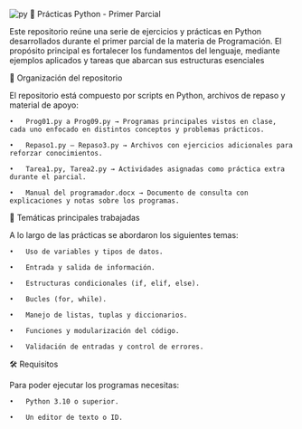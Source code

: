 
![py](https://github.com/user-attachments/assets/96b739d6-7880-4d11-86c5-4691e8996c21)
🐍 Prácticas Python - Primer Parcial

Este repositorio reúne una serie de ejercicios y prácticas en Python desarrollados durante el primer parcial de la materia de Programación.
El propósito principal es fortalecer los fundamentos del lenguaje, mediante ejemplos aplicados y tareas que abarcan sus estructuras esenciales

📂 Organización del repositorio

El repositorio está compuesto por scripts en Python, archivos de repaso y material de apoyo:

    •	Prog01.py a Prog09.py → Programas principales vistos en clase, cada uno enfocado en distintos conceptos y problemas prácticos.
    
    •	Repaso1.py – Repaso3.py → Archivos con ejercicios adicionales para reforzar conocimientos.
    
    •	Tarea1.py, Tarea2.py → Actividades asignadas como práctica extra durante el parcial.
    
    •	Manual del programador.docx → Documento de consulta con explicaciones y notas sobre los programas.

🚀 Temáticas principales trabajadas

A lo largo de las prácticas se abordaron los siguientes temas:

    •	Uso de variables y tipos de datos.
    
    •	Entrada y salida de información.
    
    •	Estructuras condicionales (if, elif, else).
    
    •	Bucles (for, while).
    
    •	Manejo de listas, tuplas y diccionarios.
    
    •	Funciones y modularización del código.
    
    •	Validación de entradas y control de errores.

🛠️ Requisitos

Para poder ejecutar los programas necesitas:

    •	Python 3.10 o superior.
    
    •	Un editor de texto o ID.

